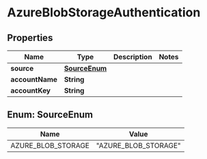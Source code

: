 

# AzureBlobStorageAuthentication


## Properties

| Name | Type | Description | Notes |
|------------ | ------------- | ------------- | -------------|
|**source** | [**SourceEnum**](#SourceEnum) |  |  |
|**accountName** | **String** |  |  |
|**accountKey** | **String** |  |  |



## Enum: SourceEnum

| Name | Value |
|---- | -----|
| AZURE_BLOB_STORAGE | &quot;AZURE_BLOB_STORAGE&quot; |




